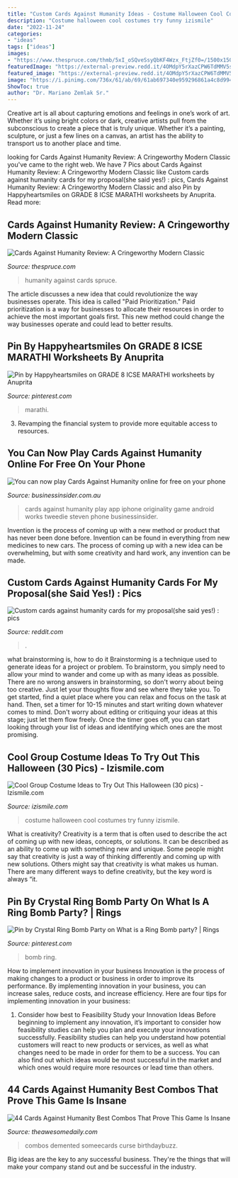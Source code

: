 ```yaml
---
title: "Custom Cards Against Humanity Ideas - Costume Halloween Cool Costumes Try Funny Izismile"
description: "Costume halloween cool costumes try funny izismile"
date: "2022-11-24"
categories:
- "ideas"
tags: ["ideas"]
images:
- "https://www.thespruce.com/thmb/5xI_oSQveSsyQbKF4Wzx_FtjZf0=/1500x1500/filters:fill(auto,1)/1SP4172302-_HeroSquare-eeec110bff9f41119995c00b4558e114.JPG"
featuredImage: "https://external-preview.redd.it/4OMdpY5rXazCPW6TdMMV5sCA45JxBv1LXYzgzGGOFAk.jpg?width=640&amp;crop=smart&amp;auto=webp&amp;s=496c2169e22aee7ffacc837ab59562c8454eabe8"
featured_image: "https://external-preview.redd.it/4OMdpY5rXazCPW6TdMMV5sCA45JxBv1LXYzgzGGOFAk.jpg?width=640&amp;crop=smart&amp;auto=webp&amp;s=496c2169e22aee7ffacc837ab59562c8454eabe8"
image: "https://i.pinimg.com/736x/61/ab/69/61ab697340e959296861a4c8d994ab96.jpg"
ShowToc: true
author: "Dr. Mariano Zemlak Sr."
---
```



Creative art is all about capturing emotions and feelings in one’s work of art. Whether it’s using bright colors or dark, creative artists pull from the subconscious to create a piece that is truly unique. Whether it’s a painting, sculpture, or just a few lines on a canvas, an artist has the ability to transport us to another place and time.

	

		
looking for Cards Against Humanity Review: A Cringeworthy Modern Classic you've came to the right web. We have 7 Pics about Cards Against Humanity Review: A Cringeworthy Modern Classic like Custom cards against humanity cards for my proposal(she said yes!) : pics, Cards Against Humanity Review: A Cringeworthy Modern Classic and also Pin by Happyheartsmiles on GRADE 8 ICSE MARATHI worksheets by Anuprita. Read more:
		
    
## Cards Against Humanity Review: A Cringeworthy Modern Classic

<img loading=lazy src="https://www.thespruce.com/thmb/5xI_oSQveSsyQbKF4Wzx_FtjZf0=/1500x1500/filters:fill(auto,1)/1SP4172302-_HeroSquare-eeec110bff9f41119995c00b4558e114.JPG" onerror="this.onerror=null;this.src='https://tse1.mm.bing.net/th?id=OIP.LwHU67GoAwbEeBXFz4KR0gHaHa&amp;pid=15.1';" alt="Cards Against Humanity Review: A Cringeworthy Modern Classic">

_Source: thespruce.com_

>humanity against cards spruce. 

	

The article discusses a new idea that could revolutionize the way businesses operate. This idea is called "Paid Prioritization." Paid prioritization is a way for businesses to allocate their resources in order to achieve the most important goals first. This new method could change the way businesses operate and could lead to better results.

    
## Pin By Happyheartsmiles On GRADE 8 ICSE MARATHI Worksheets By Anuprita

<img loading=lazy src="https://i.pinimg.com/736x/61/ab/69/61ab697340e959296861a4c8d994ab96.jpg" onerror="this.onerror=null;this.src='https://tse4.mm.bing.net/th?id=OIP.S2C7E2KkD9Ug_-93GB6hIgHaJ3&amp;pid=15.1';" alt="Pin by Happyheartsmiles on GRADE 8 ICSE MARATHI worksheets by Anuprita">

_Source: pinterest.com_

>marathi. 

	

3. Revamping the financial system to provide more equitable access to resources. 

    
## You Can Now Play Cards Against Humanity Online For Free On Your Phone

<img loading=lazy src="https://static.businessinsider.com/image/54fdaafeecad049246ceb0c9/image.jpg" onerror="this.onerror=null;this.src='https://tse4.mm.bing.net/th?id=OIP.y8_GaI6HvZ4aAgOIByfLvwHaGk&amp;pid=15.1';" alt="You can now play Cards Against Humanity online for free on your phone">

_Source: businessinsider.com.au_

>cards against humanity play app iphone originality game android works tweedie steven phone businessinsider. 

	

Invention is the process of coming up with a new method or product that has never been done before. Invention can be found in everything from new medicines to new cars. The process of coming up with a new idea can be overwhelming, but with some creativity and hard work, any invention can be made.

    
## Custom Cards Against Humanity Cards For My Proposal(she Said Yes!) : Pics

<img loading=lazy src="https://external-preview.redd.it/4OMdpY5rXazCPW6TdMMV5sCA45JxBv1LXYzgzGGOFAk.jpg?width=640&amp;crop=smart&amp;auto=webp&amp;s=496c2169e22aee7ffacc837ab59562c8454eabe8" onerror="this.onerror=null;this.src='https://tse1.mm.bing.net/th?id=OIP.kkSUrYel8jCmK3xWGPiyZAHaJ3&amp;pid=15.1';" alt="Custom cards against humanity cards for my proposal(she said yes!) : pics">

_Source: reddit.com_

>. 

	

what brainstorming is, how to do it
Brainstorming is a technique used to generate ideas for a project or problem. To brainstorm, you simply need to allow your mind to wander and come up with as many ideas as possible. There are no wrong answers in brainstorming, so don't worry about being too creative. Just let your thoughts flow and see where they take you.
To get started, find a quiet place where you can relax and focus on the task at hand. Then, set a timer for 10-15 minutes and start writing down whatever comes to mind. Don't worry about editing or critiquing your ideas at this stage; just let them flow freely. Once the timer goes off, you can start looking through your list of ideas and identifying which ones are the most promising.

    
## Cool Group Costume Ideas To Try Out This Halloween (30 Pics) - Izismile.com

<img loading=lazy src="https://img.izismile.com/img/img7/20140930/640/cool_group_costume_ideas_to_try_out_this_halloween_640_04.jpg" onerror="this.onerror=null;this.src='https://tse2.mm.bing.net/th?id=OIP.i_MBgqSmsg3D8AfVwpWi_gHaHW&amp;pid=15.1';" alt="Cool Group Costume Ideas to Try Out This Halloween (30 pics) - Izismile.com">

_Source: izismile.com_

>costume halloween cool costumes try funny izismile. 

	

What is creativity?
Creativity is a term that is often used to describe the act of coming up with new ideas, concepts, or solutions. It can be described as an ability to come up with something new and unique. Some people might say that creativity is just a way of thinking differently and coming up with new solutions. Others might say that creativity is what makes us human. There are many different ways to define creativity, but the key word is always “it.

    
## Pin By Crystal Ring Bomb Party On What Is A Ring Bomb Party? | Rings

<img loading=lazy src="https://i.pinimg.com/736x/42/0b/0b/420b0b1a6793455304c00386a575b9a7.jpg" onerror="this.onerror=null;this.src='https://tse1.mm.bing.net/th?id=OIP.bC0LImFnx77Qa3CqG92CVwHaHa&amp;pid=15.1';" alt="Pin by Crystal Ring Bomb Party on What is a Ring Bomb party? | Rings">

_Source: pinterest.com_

>bomb ring. 

	

How to implement innovation in your business
Innovation is the process of making changes to a product or business in order to improve its performance. By implementing innovation in your business, you can increase sales, reduce costs, and increase efficiency. Here are four tips for implementing innovation in your business:
1. Consider how best to Feasibility Study your Innovation Ideas
Before beginning to implement any innovation, it’s important to consider how feasibility studies can help you plan and execute your innovations successfully. Feasibility studies can help you understand how potential customers will react to new products or services, as well as what changes need to be made in order for them to be a success. You can also find out which ideas would be most successful in the market and which ones would require more resources or lead time than others.


    
## 44 Cards Against Humanity Best Combos That Prove This Game Is Insane

<img loading=lazy src="https://theawesomedaily.com/wp-content/uploads/2016/12/cards-against-humanity-best-combos-15-1.jpg" onerror="this.onerror=null;this.src='https://tse3.mm.bing.net/th?id=OIP.eglvnKozbVgam1MuE1t68QHaNK&amp;pid=15.1';" alt="44 Cards Against Humanity Best Combos That Prove This Game Is Insane">

_Source: theawesomedaily.com_

>combos demented someecards curse birthdaybuzz. 

	

Big ideas are the key to any successful business. They're the things that will make your company stand out and be successful in the industry.

